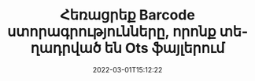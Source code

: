 ---
############################# Static ############################
layout: "auto-gen-signature"
date: 2022-03-01T15:12:22
draft: false
operation: Delete
signaturetype: Barcode
fileformat: Ots
productName: .NET
lang: hy
productCode: net
otherformats: pdf doc docx docm dot dotm dotx odt ott rtf xls xlsx xlsm xlsb csv ods ots xltx xltm ppt pptx pps ppsx odp otp potx potm pptm ppsm
breadcrumb: Put Barcode signature on Ots for C#

############################# Head ############################
head_title: "Ջնջել Barcode ստորագրությունները Ots ֆայլերից C#-ի միջոցով"
head_description: "Ստորագրված Ots փաստաթղթերից որոշակի Barcode ստորագրությունների ջնջումը կարող է հեշտությամբ իրականացվել կարճ .NET կոդով:"

############################# Header ############################
title: "Հեռացրեք Barcode ստորագրությունները, որոնք տեղադրված են Ots ֆայլերում"
description: "Ջնջել տարբեր Barcode ստորագրությունները Ots փաստաթղթերից: Barcode ստորագրությունները հեռացնելու համար անհրաժեշտ է պարզ C# կոդ:"
bg_image: "https://cms.admin.containerize.com/templates/aspose/App_Themes/V3/images/bg/header1.png"
bg_overlay: false
button:
    enable: true

############################# SubMenu ############################
submenu:
    enable: true

    left:
        img_alt: "GroupDocs.Signature for .NET"
        image: "https://cms.admin.containerize.com/templates/groupdocs/images/product-logos/90x90-noborder/groupdocs-signature-net.png"
        product: "GroupDocs.Signature"
        platform: ".NET"



############################# About ############################
about:
    enable: true
    title: "Ստացեք տեղեկություններ GroupDocs.Signature for .NET API-ի առանձնահատկությունների մասին"
    content: |
        [GroupDocs.Signature for .NET](https://products.groupdocs.com/signature/net/) API-ն ապահովում է ձեր փաստաթղթերը էլեկտրոնային ստորագրությունների միջոցով մշակելու բազմաթիվ եղանակներ: Հասանելի են թվային ստորագրություններ, ինչպիսիք են տեքստերը, պատկերները, թվային վկայագրերը, շտրիխ կոդերը, QR-կոդերը, նամականիշերը կամ մետատվյալները: Հաճախորդները հնարավորություն ունեն ավելացնել, ջնջել, թարմացնել, ստուգել կամ որոնել թվային ստորագրություններ PDF ֆայլերում, MS Word փաստաթղթերում, MS Excel աշխատանքային գրքույկներում, MS PowerPoint շնորհանդեսներում, Adobe Photoshop ֆայլերում և տարբեր պատկերների ձևաչափերում: Տրամադրված են մեծ թվով օգտակար գործառույթներ և կարգավորումներ:
    

############################# Steps ############################
steps:
    enable: true
    title_left: "Ինչպես հեռացնել Barcode ստորագրությունները ձեր Ots փաստաթղթից"
    content_left: |
        [GroupDocs.Signature for .NET](https://products.groupdocs.com/signature/net/) օգտակար հատկություն է տրամադրում Ots փաստաթղթերը Barcode ստորագրություններից մի քանի տող կոդով մաքրելու համար:
        
        * Նախ, որպես կոնստրուկտորի պարամետր, օրինականացրեք Signature օբյեկտը, որն անցնում է ձեր փաստաթղթի ուղին:
        * Այնուհետև ստեղծեք համապատասխան ստորագրության օբյեկտ և ստեղծեք դրա եզակի նույնացուցիչը:
        * Դրանից հետո կանչեք Delete մեթոդը, որն անցնում է ստորագրության օբյեկտ, որը պետք է ջնջվի:
        * Վերջապես, գործընթացի գործողության արդյունքները:

    title_right: "Համակարգի պահանջները"
    content_right: |
        GroupDocs.Signature for .NET-ն աջակցվում է բոլոր հիմնական հարթակներում և օպերացիոն համակարգերում: Նախքան ստորև նշված կոդը գործարկելը, խնդրում ենք համոզվել, որ ձեր համակարգում տեղադրված են հետևյալ նախադրյալները.

        * Օպերացիոն համակարգեր՝ Microsoft Windows, Linux, MacOS
        * Մշակման միջավայրեր՝ Microsoft Visual Studio, Xamarin, MonoDevelop
        * Frameworks: .NET Framework, .NET Standard, .NET Core, Mono
        * Ներբեռնեք GroupDocs.Signature for .NET-ի վերջին տարբերակը [Nuget]-ից (https://www.nuget.org/packages/groupdocs.signature)
         
    code: |
        ```csharp    
                
        // Set up input Ots file
        string filePath = "input.ots";

        // Instantiate Signature for input file
        using (GroupDocs.Signature.Signature signature = new GroupDocs.Signature.Signature(filePath))
        {
                // Id of signature which is supposed to be deleted
                // such Id may be obtained as result of search operation
                string id = "07f83369-318b-41ad-a843-732417b912c2";

                // provide signature features to delete
                // set up particular signature id
                BarcodeSignature signatureToDelete = new BarcodeSignature(id);

                // delete signature
                bool deleteResult = signature.Delete(signatureToDelete);

                // process deletion result
                if (deleteResult)
                {
                    Console.WriteLine("Signature was deleted successfully!");
                }
        }
        ```

############################# Demos ############################
demos:
    enable: true
    title: "Ստորագրում Barcode ստորագրություններով Live Demo"
    content: |
       Ավելացրեք տարբեր էլեկտրոնային ստորագրություններ Ots ֆայլին հենց հիմա՝ այցելելով [GroupDocs.Signature App](https://products.groupdocs.app/signature/family) կայքը:          

############################# More Formats ############################
more_formats:
    enable: true
    title: "Ջնջեք ձեր Barcode ստորագրությունները C#-ով"
    content: |
        "Էլեկտրոնային ստորագրությունների ջնջում, որոնք ավելացվել են փաստաթղթերի տարբեր ձևաչափերում: Հեռացրեք ստորագրությունները արագ առանց լրացուցիչ կոդի:"
    format: 
       
       
back_to_top:
    enable: true
---
